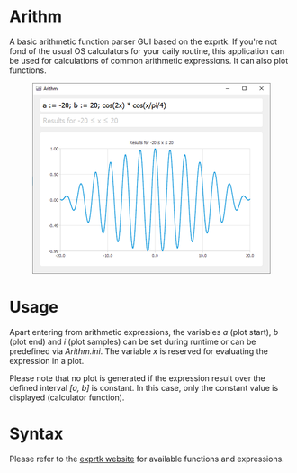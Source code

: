# Arithm
A basic arithmetic function parser GUI based on the exprtk. If you're not fond of the usual OS calculators for your daily routine, this application can be used for calculations of common arithmetic expressions. It can also plot functions.

<p align="center">
  <img src="https://github.com/bmartensen/Arithm/blob/master/media/Arithm.png" alt="Screenshot">
</p>

# Usage

Apart entering from arithmetic expressions, the variables *a* (plot start), *b* (plot end) and *i* (plot samples) can be set during runtime or can be predefined via *Arithm.ini*. The variable *x* is reserved for evaluating the expression in a plot.

Please note that no plot is generated if the expression result over the defined interval *\[a, b\]* is constant. In this case, only the constant value is displayed (calculator function).

# Syntax

Please refer to the <a href="http://www.partow.net/programming/exprtk/index.html" target="_blank">exprtk website</a> for available functions and expressions.
